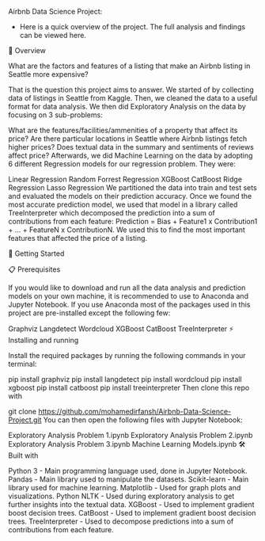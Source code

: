 Airbnb Data Science Project: 

- Here is a quick overview of the project. The full analysis and findings can be viewed here.

📖 Overview

What are the factors and features of a listing that make an Airbnb listing in Seattle more expensive?

That is the question this project aims to answer. We started of by collecting data of listings in Seattle from Kaggle. Then, we cleaned the data to a useful format for data analysis. We then did Exploratory Analysis on the data by focusing on 3 sub-problems:

What are the features/facilities/ammenities of a property that affect its price?
Are there particular locations in Seattle where Airbnb listings fetch higher prices?
Does textual data in the summary and sentiments of reviews affect price?
Afterwards, we did Machine Learning on the data by adopting 6 different Regression models for our regression problem. They were:

Linear Regression
Random Forrest Regression
XGBoost
CatBoost
Ridge Regression
Lasso Regression
We partitioned the data into train and test sets and evaluated the models on their prediction accuracy. Once we found the most accurate prediction model, we used that model in a library called TreeInterpreter which decomposed the prediction into a sum of contributions from each feature: Prediction = Bias + Feature1 x Contribution1 + … + FeatureN x ContributionN. We used this to find the most important features that affected the price of a listing.

🚀 Getting Started

📋 Prerequisites

If you would like to download and run all the data analysis and prediction models on your own machine, it is recommended to use to Anaconda and Jupyter Notebook. If you use Anaconda most of the packages used in this project are pre-installed except the following few:

Graphviz
Langdetect
Wordcloud
XGBoost
CatBoost
TreeInterpreter
⚡️ Installing and running

Install the required packages by running the following commands in your terminal:

pip install graphviz
pip install langdetect
pip install wordcloud
pip install xgboost
pip install catboost
pip install treeinterpreter
Then clone this repo with

git clone https://github.com/mohamedirfansh/Airbnb-Data-Science-Project.git
You can then open the following files with Jupyter Notebook:

Exploratory Analysis Problem 1.ipynb
Exploratory Analysis Problem 2.ipynb
Exploratory Analysis Problem 3.ipynb 
Machine Learning Models.ipynb
🛠️ Built with

Python 3 - Main programming language used, done in Jupyter Notebook.
Pandas - Main library used to manipulate the datasets.
Scikit-learn - Main library used for machine learning.
Matplotlib - Used for graph plots and visualizations.
Python NLTK - Used during exploratory analysis to get further insights into the textual data.
XGBoost - Used to implement gradient boost decision trees.
CatBoost - Used to implement gradient boost decision trees.
TreeInterpreter - Used to decompose predictions into a sum of contributions from each feature.